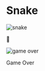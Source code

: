 # Snake

![snake](https://user-images.githubusercontent.com/108235776/176515887-b2d93650-5669-44eb-a1ec-f38adf9b031a.jpg)


🐍


![game over](https://user-images.githubusercontent.com/108235776/176515997-b9919b73-b03d-4d6c-9525-08ef2757d029.jpg)


Game Over

